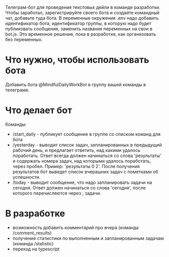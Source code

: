 Телеграм-бот для проведения текстовых дейли в команде разработки. Чтобы заработал, зарегистрируйте своего бота и создайте командный чат, добавьте туда бота. В переменные окружения .env надо добавить идентификатор бота, идентификатор группы, в которую надо будет публиковать сообщения, заменить названия переменных на свои в bot.js. Это временное решение, пока в разработке, как организовать без переменных. 

# Что нужно, чтобы использовать бота 
Добавить бота @MindfulDailyWorkBot в группу вашей команды в телеграме.

# Что делает бот 
Команды: 
- /start_daily - публикует сообщение в группе со списком команд для бота 
- /yesterday - выводит список задач, запланированных в предыдущий рабочий день, и предлагает ответить, над какими удалось поработать. Ответ всегда должен начинаться со слова 'результаты' и содержать номера задач, над которыми удалось поработать, через пробел. Пример: 'результаты 0 2'.
После получения результатов бот выведет список вчерашних задач с пометками об успешности. 
- /today - выводит сообщение, что надо запланировать задачи на сегодня. Ответ должен начинаться со слова 'сегодня', после которого перечисляются через ; задачи. 

# В разработке
- возможность добавить комментарий про вчера (команда /comment_results)
- получение статистики по выполненным и запланированным задачам (команда /statistic) 
- переход на typescript



